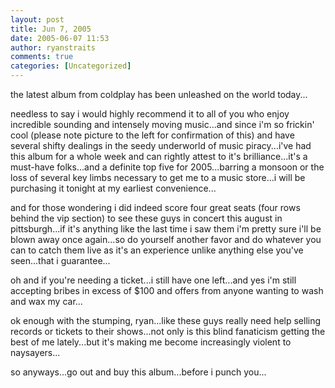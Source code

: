 ```yaml
---
layout: post
title: Jun 7, 2005
date: 2005-06-07 11:53
author: ryanstraits
comments: true
categories: [Uncategorized]
---
```

the latest album from coldplay has been unleashed on the world today...

needless to say i would highly recommend it to all of you who enjoy incredible sounding and intensely moving music...and since i'm so frickin' cool (please note picture to the left for confirmation of this) and have several shifty dealings in the seedy underworld of music piracy...i've had this album for a whole week and can rightly attest to it's brilliance...it's a must-have folks...and a definite top five for 2005...barring a monsoon or the loss of several key limbs necessary to get me to a music store...i will be purchasing it tonight at my earliest convenience...

and for those wondering i did indeed score four great seats (four rows behind the vip section) to see these guys in concert this august in pittsburgh...if it's anything like the last time i saw them i'm pretty sure i'll be blown away once again...so do yourself another favor and do whatever you can to catch them live as it's an experience unlike anything else you've seen...that i guarantee...

oh and if you're needing a ticket...i still have one left...and yes i'm still accepting bribes in excess of $100 and offers from anyone wanting to wash and wax my car...

ok enough with the stumping, ryan...like these guys really need help selling records or tickets to their shows...not only is this blind fanaticism getting the best of me lately...but it's making me become increasingly violent to naysayers...

so anyways...go out and buy this album...before i punch you...
